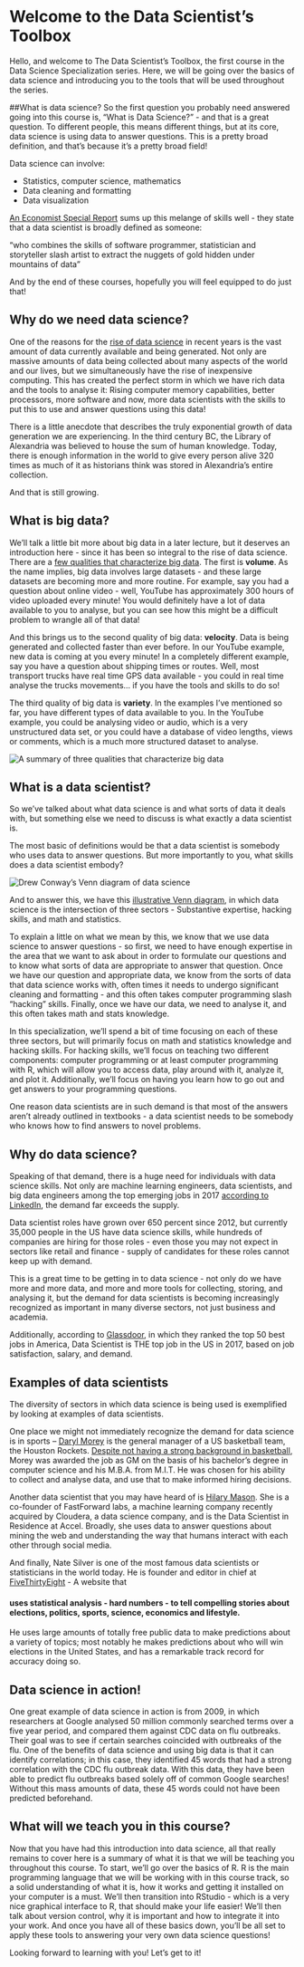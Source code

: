 # Welcome to the Data Scientist’s Toolbox
Hello, and welcome to The Data Scientist’s Toolbox, the first course in the Data Science Specialization series. Here, we will be going over the basics of data science and introducing you to the tools that will be used throughout the series.

##What is data science?
So the first question you probably need answered going into this course is, “What is Data Science?” - and that is a great question. To different people, this means different things, but at its core, data science is using data to answer questions. This is a pretty broad definition, and that’s because it’s a pretty broad field!

Data science can involve:
- Statistics, computer science, mathematics
- Data cleaning and formatting
- Data visualization

[An Economist Special Report](http://www.economist.com/node/15557443) sums up this melange of skills well - they state that a data scientist is broadly defined as someone:

“who combines the skills of software programmer, statistician and storyteller slash artist to extract the nuggets of gold hidden under mountains of data”

And by the end of these courses, hopefully you will feel equipped to do just that!

## Why do we need data science?
One of the reasons for the [rise of data science](https://www.forbes.com/sites/gilpress/2013/05/28/a-very-short-history-of-data-science/#2caa3a5055cf) in recent years is the vast amount of data currently available and being generated. Not only are massive amounts of data being collected about many aspects of the world and our lives, but we simultaneously have the rise of inexpensive computing. This has created the perfect storm in which we have rich data and the tools to analyse it: Rising computer memory capabilities, better processors, more software and now, more data scientists with the skills to put this to use and answer questions using this data!

There is a little anecdote that describes the truly exponential growth of data generation we are experiencing. In the third century BC, the Library of Alexandria was believed to house the sum of human knowledge. Today, there is enough information in the world to give every person alive 320 times as much of it as historians think was stored in Alexandria’s entire collection.

And that is still growing.

## What is big data?
We’ll talk a little bit more about big data in a later lecture, but it deserves an introduction here - since it has been so integral to the rise of data science. There are a [few qualities that characterize big data](https://www.forbes.com/sites/oreillymedia/2012/01/19/volume-velocity-variety-what-you-need-to-know-about-big-data/#6749ab021b6d). The first is **volume**. As the name implies, big data involves large datasets - and these large datasets are becoming more and more routine. For example, say you had a question about online video - well, YouTube has approximately 300 hours of video uploaded every minute! You would definitely have a lot of data available to you to analyse, but you can see how this might be a difficult problem to wrangle all of that data!

And this brings us to the second quality of big data: **velocity**. Data is being generated and collected faster than ever before. In our YouTube example, new data is coming at you every minute! In a completely different example, say you have a question about shipping times or routes. Well, most transport trucks have real time GPS data available - you could in real time analyse the trucks movements… if you have the tools and skills to do so!

The third quality of big data is **variety**. In the examples I’ve mentioned so far, you have different types of data available to you. In the YouTube example, you could be analysing video or audio, which is a very unstructured data set, or you could have a database of video lengths, views or comments, which is a much more structured dataset to analyse.

![A summary of three qualities that characterize big data](https://github.com/WelfareCheck/Data-Science-Foundations-using-R-Specialization/blob/master/1%20The%20Data%20Scientist's%20Toolbox/Week%201/2%20What%20is%20Data%20Science/1.png?raw=true)

## What is a data scientist?
So we’ve talked about what data science is and what sorts of data it deals with, but something else we need to discuss is what exactly a data scientist is.

The most basic of definitions would be that a data scientist is somebody who uses data to answer questions. But more importantly to you, what skills does a data scientist embody?

![Drew Conway’s Venn diagram of data science](https://github.com/WelfareCheck/Data-Science-Foundations-using-R-Specialization/blob/master/1%20The%20Data%20Scientist's%20Toolbox/Week%201/2%20What%20is%20Data%20Science/2.png?raw=true)

And to answer this, we have this [illustrative Venn diagram](http://drewconway.com/zia/2013/3/26/the-data-science-venn-diagram), in which data science is the intersection of three sectors - Substantive expertise, hacking skills, and math and statistics.

To explain a little on what we mean by this, we know that we use data science to answer questions - so first, we need to have enough expertise in the area that we want to ask about in order to formulate our questions and to know what sorts of data are appropriate to answer that question. Once we have our question and appropriate data, we know from the sorts of data that data science works with, often times it needs to undergo significant cleaning and formatting - and this often takes computer programming slash “hacking” skills. Finally, once we have our data, we need to analyse it, and this often takes math and stats knowledge.

In this specialization, we’ll spend a bit of time focusing on each of these three sectors, but will primarily focus on math and statistics knowledge and hacking skills. For hacking skills, we’ll focus on teaching two different components: computer programming or at least computer programming with R, which will allow you to access data, play around with it, analyze it, and plot it. Additionally, we’ll focus on having you learn how to go out and get answers to your programming questions.

One reason data scientists are in such demand is that most of the answers aren’t already outlined in textbooks - a data scientist needs to be somebody who knows how to find answers to novel problems.

## Why do data science?
Speaking of that demand, there is a huge need for individuals with data science skills. Not only are machine learning engineers, data scientists, and big data engineers among the top emerging jobs in 2017 [according to LinkedIn](https://economicgraph.linkedin.com/research/LinkedIns-2017-US-Emerging-Jobs-Report), the demand far exceeds the supply.

Data scientist roles have grown over 650 percent since 2012, but currently 35,000 people in the US have data science skills, while hundreds of companies are hiring for those roles - even those you may not expect in sectors like retail and finance - supply of candidates for these roles cannot keep up with demand.

This is a great time to be getting in to data science - not only do we have more and more data, and more and more tools for collecting, storing, and analysing it, but the demand for data scientists is becoming increasingly recognized as important in many diverse sectors, not just business and academia.

Additionally, according to [Glassdoor](https://www.glassdoor.com/List/Best-Jobs-in-America-LST_KQ0,20.htm), in which they ranked the top 50 best jobs in America, Data Scientist is THE top job in the US in 2017, based on job satisfaction, salary, and demand.

## Examples of data scientists
The diversity of sectors in which data science is being used is exemplified by looking at examples of data scientists.

One place we might not immediately recognize the demand for data science is in sports – [Daryl Morey](https://twitter.com/dmorey) is the general manager of a US basketball team, the Houston Rockets. [Despite not having a strong background in basketball](http://www.nytimes.com/2008/01/28/sports/basketball/28morey.html), Morey was awarded the job as GM on the basis of his bachelor’s degree in computer science and his M.B.A. from M.I.T. He was chosen for his ability to collect and analyse data, and use that to make informed hiring decisions.

Another data scientist that you may have heard of is [Hilary Mason](https://hilarymason.com/). She is a co-founder of FastForward labs, a machine learning company recently acquired by Cloudera, a data science company, and is the Data Scientist in Residence at Accel. Broadly, she uses data to answer questions about mining the web and understanding the way that humans interact with each other through social media.

And finally, Nate Silver is one of the most famous data scientists or statisticians in the world today. He is founder and editor in chief at [FiveThirtyEight](http://fivethirtyeight.com/) - A website that

#### uses statistical analysis - hard numbers - to tell compelling stories about elections, politics, sports, science, economics and lifestyle.

He uses large amounts of totally free public data to make predictions about a variety of topics; most notably he makes predictions about who will win elections in the United States, and has a remarkable track record for accuracy doing so.

## Data science in action!
One great example of data science in action is from 2009, in which researchers at Google analysed 50 million commonly searched terms over a five year period, and compared them against CDC data on flu outbreaks. Their goal was to see if certain searches coincided with outbreaks of the flu. One of the benefits of data science and using big data is that it can identify correlations; in this case, they identified 45 words that had a strong correlation with the CDC flu outbreak data. With this data, they have been able to predict flu outbreaks based solely off of common Google searches! Without this mass amounts of data, these 45 words could not have been predicted beforehand.

## What will we teach you in this course?
Now that you have had this introduction into data science, all that really remains to cover here is a summary of what it is that we will be teaching you throughout this course. To start, we’ll go over the basics of R. R is the main programming language that we will be working with in this course track, so a solid understanding of what it is, how it works and getting it installed on your computer is a must. We’ll then transition into RStudio - which is a very nice graphical interface to R, that should make your life easier! We’ll then talk about version control, why it is important and how to integrate it into your work. And once you have all of these basics down, you’ll be all set to apply these tools to answering your very own data science questions!

Looking forward to learning with you! Let’s get to it!
